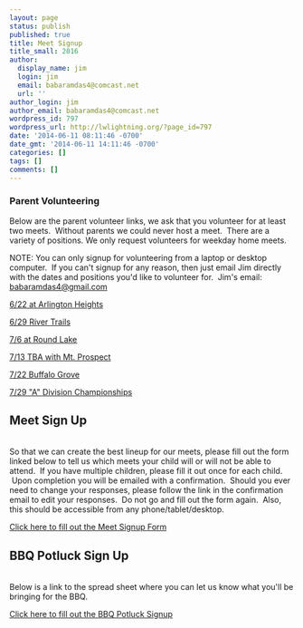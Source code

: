 ```yaml
---
layout: page
status: publish
published: true
title: Meet Signup
title_small: 2016
author:
  display_name: jim
  login: jim
  email: babaramdas4@comcast.net
  url: ''
author_login: jim
author_email: babaramdas4@comcast.net
wordpress_id: 797
wordpress_url: http://lwlightning.org/?page_id=797
date: '2014-06-11 08:11:46 -0700'
date_gmt: '2014-06-11 14:11:46 -0700'
categories: []
tags: []
comments: []
---
```

### Parent Volunteering

Below are the parent volunteer links, we ask that you volunteer for at least two meets. &nbsp;Without parents we could never host a meet. &nbsp;There are a variety of positions. We only&nbsp;request&nbsp;volunteers for weekday home meets.

NOTE: You can only signup for volunteering from a laptop or desktop computer.&nbsp; If you can't signup for any reason, then just email Jim directly with the dates and positions you'd like to volunteer for.&nbsp; Jim's email: <a href="mailto:babaramdas4@gmail.com">babaramdas4@gmail.com</a>

<a href="https://docs.google.com/spreadsheets/d/1Ux6pbuRZ81_xATx7c-axQUjXfpxvwJ0WaNlwqFZy9lk/edit?usp=sharing">6/22 at Arlington Heights</a>

<a href="https://docs.google.com/spreadsheets/d/1r_dxO6ikjlWhi-R2gfoBKDecdO0VFj07l51xyDBmdB8/edit?usp=sharing">6/29 River Trails</a>

<a href="https://docs.google.com/spreadsheets/d/12NkpP7UwcJ1TGaeHmQdc6l_6m06sl0wAB_SB714Cgvc/edit?usp=sharing">7/6 at Round Lake</a>

<a href="https://docs.google.com/spreadsheets/d/1sp74xqqksSDDLqimeeSCKRPercrkB6ULKmCZhVxi9k0/edit?usp=sharing">7/13 TBA with Mt. Prospect</a>

<a href="https://docs.google.com/spreadsheets/d/1VN01MGi_c_SZ6yobJKZic5E6L60tg7VYKAsWjM3lduE/edit?usp=sharing">7/22 Buffalo Grove</a>

<a href="https://docs.google.com/spreadsheets/d/1nAHsY7q222BoMmVoVzAffcvgSLJjUnwacmEnRcQ3iPc/edit?usp=sharing">7/29 "A" Division Championships</a>

<h2>Meet Sign Up</h2><br />
So that we can create the best lineup for our meets, please fill out the form linked below to tell us which meets your child will or will not be able to attend. &nbsp;If you have multiple children, please fill it out once for each child. &nbsp;Upon completion you will be emailed with a confirmation. &nbsp;Should you ever need to change your responses, please follow the link in the confirmation email to edit your responses. &nbsp;Do not go and fill out the form again.&nbsp; Also, this should be accessible from any phone/tablet/desktop.

<a href="https://docs.google.com/forms/d/1tR1rPFS1gsbo2JUSAKPkT5c63yl_kWIZOlToh-tF-vg/viewform">Click here to fill out the Meet Signup Form</a>

<h2>BBQ Potluck Sign Up</h2><br />
Below is a link to the spread sheet where you can let us know what you'll be bringing for the BBQ.

<a href="https://docs.google.com/spreadsheets/d/18im6LQcNcJNLGBPuotib6bwwHymF01F8zl6Ogd4dgI4/edit?usp=sharing">Click here to fill out the BBQ Potluck Signup</a>

